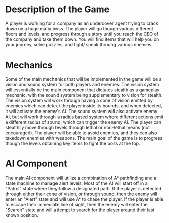 # Description of the Game
A player is working for a company as an undercover agent trying to crack down on a huge mafia boss.
The player will go though various different floors and levels, and progress through a story until you reach the CEO of the company and take them down.
You will find items that will help you on your journey, solve puzzles, and fight/ sneak throuhg various enemies.
# Mechanics 
Some of the main mechanics that will be implemented in the game will be a vision and sound system for both players and enemies.
The vision system will essentially be the main component that dictates stealth as a gameplay mechanic, with the sound system being supplementary to vision for stealth.
The vision system will work through having a cone of vision emitted by enemies which can detect the player inside its bounds, and when detected, it will activate the enemy's AI.
The sound system will also activate enemy AI, but will work through a radius based system where different actions emit a different radius of sound, which can trigger the enemy AI.
The player can stealthily move through levels through lethal or non-lethal means (not encouraged). 
The player will be able to avoid enemies, and they can also takedown enemies with weapons.
The main goal of the game is to progress though the levels obtaining key items to fight the boss at the top.
# AI Component
The main AI component will utilize a combination of A* pathfinding and a state machine to manage alert levels. 
Most of the AI will start off in a "Patrol" state where they follow a designated path. 
If the player is detected through either their cone of vision, or through sound, then the enemy will enter an "Alert" state and will use A* to chase the player.
If the player is able to escape their immediate line of sight, then the enemy will enter the "Search" state and will attempt to search for the player around their last known position.

